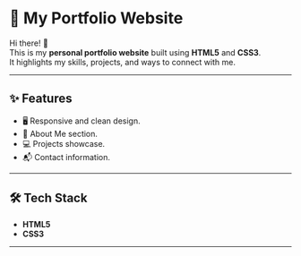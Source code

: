 # 💼 My Portfolio Website  

Hi there! 👋  
This is my **personal portfolio website** built using **HTML5** and **CSS3**.  
It highlights my skills, projects, and ways to connect with me.  

---

## ✨ Features
- 🖥️ Responsive and clean design.
- 📄 About Me section. 
- 💻 Projects showcase.
- 📬 Contact information.


---
## 🛠️ Tech Stack
- **HTML5**  
- **CSS3**  
---

